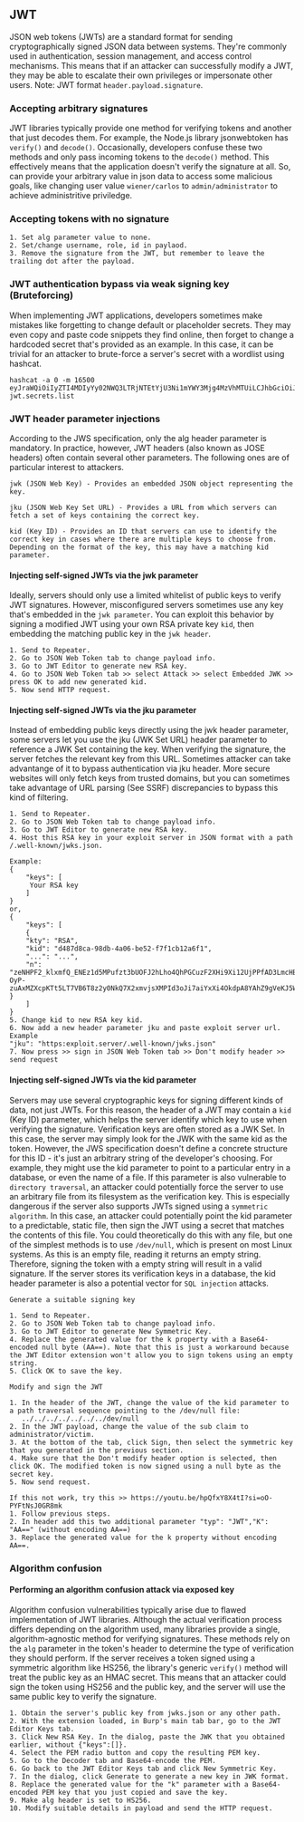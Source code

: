 ## JWT
JSON web tokens (JWTs) are a standard format for sending cryptographically signed JSON data between systems. They're commonly used in authentication, session management, and access control mechanisms. This means that if an attacker can successfully modify a JWT, they may be able to escalate their own privileges or impersonate other users. Note: JWT format ```header.payload.signature```.

### Accepting arbitrary signatures 
JWT libraries typically provide one method for verifying tokens and another that just decodes them. For example, the Node.js library jsonwebtoken has ```verify()``` and ```decode()```. Occasionally, developers confuse these two methods and only pass incoming tokens to the ```decode()``` method. This effectively means that the application doesn't verify the signature at all. So, can provide your arbitrary value in json data to access some malicious goals, like changing user value ```wiener/carlos``` to ```admin/administrator``` to achieve administritive priviledge.

### Accepting tokens with no signature 
```
1. Set alg parameter value to none.
2. Set/change username, role, id in paylaod.
3. Remove the signature from the JWT, but remember to leave the trailing dot after the payload.
```
### JWT authentication bypass via weak signing key (Bruteforcing)
 When implementing JWT applications, developers sometimes make mistakes like forgetting to change default or placeholder secrets. They may even copy and paste code snippets they find online, then forget to change a hardcoded secret that's provided as an example. In this case, it can be trivial for an attacker to brute-force a server's secret with a wordlist using hashcat.
 ```
hashcat -a 0 -m 16500 eyJraWQiOiIyZTI4MDIyYy02NWQ3LTRjNTEtYjU3Ni1mYWY3Mjg4MzVhMTUiLCJhbGciOiJIUzI1NiJ9.eyJpc3MiOiJwb3J0c3dpZ2dlciIsImV4cCI6MTcxMTIyMDc5MSwic3ViIjoiYWRtaW5pc3RyYXRvciJ9.gteqm9hkHA6PdSv0pqbXBeUCON_8kwelR7Be1NI6WMs jwt.secrets.list
```
### JWT header parameter injections
 According to the JWS specification, only the alg header parameter is mandatory. In practice, however, JWT headers (also known as JOSE headers) often contain several other parameters. The following ones are of particular interest to attackers.
```
jwk (JSON Web Key) - Provides an embedded JSON object representing the key.

jku (JSON Web Key Set URL) - Provides a URL from which servers can fetch a set of keys containing the correct key.

kid (Key ID) - Provides an ID that servers can use to identify the correct key in cases where there are multiple keys to choose from. Depending on the format of the key, this may have a matching kid parameter.
```
#### Injecting self-signed JWTs via the jwk parameter
Ideally, servers should only use a limited whitelist of public keys to verify JWT signatures. However, misconfigured servers sometimes use any key that's embedded in the ```jwk parameter```. You can exploit this behavior by signing a modified JWT using your own RSA private key ```kid```, then embedding the matching public key in the ```jwk header```.
```
1. Send to Repeater.
2. Go to JSON Web Token tab to change payload info.
3. Go to JWT Editor to generate new RSA key.
4. Go to JSON Web Token tab >> select Attack >> select Embedded JWK >> press OK to add new generated kid.
5. Now send HTTP request.
```
#### Injecting self-signed JWTs via the jku parameter
Instead of embedding public keys directly using the jwk header parameter, some servers let you use the jku (JWK Set URL) header parameter to reference a JWK Set containing the key. When verifying the signature, the server fetches the relevant key from this URL. Sometimes attacker can take advantange of it to bypass authentication via jku header. More secure websites will only fetch keys from trusted domains, but you can sometimes take advantage of URL parsing (See SSRF) discrepancies to bypass this kind of filtering.
```
1. Send to Repeater.
2. Go to JSON Web Token tab to change payload info.
3. Go to JWT Editor to generate new RSA key.
4. Host this RSA key in your exploit server in JSON format with a path /.well-known/jwks.json.

Example:
{
    "keys": [
     Your RSA key
    ]
}
or,
{
    "keys": [
    {
    "kty": "RSA",
    "kid": "d487d8ca-98db-4a06-be52-f7f1cb12a6f1",
    "...": "...",
    "n": "zeNHPF2_klxmfQ_ENEz1d5MPufzt3bUOFJ2hLho4QhPGCuzF2XHi9Xi12UjPPfAD3LmcHBVOkahBDT8Xi00_ANWBAjSY20Z9-OyP-zuAxMZXcpKTt5LT7VB6T8z2y0NkQ7X2xmvjsXMPId3oJi7aiYxXi4OkdpA8YAhZ9gVeKJ5W3tcNIfRkXVkYm3AkLpR7N0IcXsFalzNDGHCE"
}
    ]
}
5. Change kid to new RSA key kid.
6. Now add a new header parameter jku and paste exploit server url.
Example
"jku": "https:exploit.server/.well-known/jwks.json"
7. Now press >> sign in JSON Web Token tab >> Don't modify header >> send request
```
#### Injecting self-signed JWTs via the kid parameter
Servers may use several cryptographic keys for signing different kinds of data, not just JWTs. For this reason, the header of a JWT may contain a ```kid``` (Key ID) parameter, which helps the server identify which key to use when verifying the signature. Verification keys are often stored as a JWK Set. In this case, the server may simply look for the JWK with the same kid as the token. However, the JWS specification doesn't define a concrete structure for this ID - it's just an arbitrary string of the developer's choosing. For example, they might use the kid parameter to point to a particular entry in a database, or even the name of a file. If this parameter is also vulnerable to ```directory traversal```, an attacker could potentially force the server to use an arbitrary file from its filesystem as the verification key.  This is especially dangerous if the server also supports JWTs signed using a ```symmetric algorithm```. In this case, an attacker could potentially point the kid parameter to a predictable, static file, then sign the JWT using a secret that matches the contents of this file. You could theoretically do this with any file, but one of the simplest methods is to use ```/dev/null```, which is present on most Linux systems. As this is an empty file, reading it returns an empty string. Therefore, signing the token with a empty string will result in a valid signature. If the server stores its verification keys in a database, the kid header parameter is also a potential vector for ```SQL injection``` attacks.
 ```
Generate a suitable signing key

1. Send to Repeater.
2. Go to JSON Web Token tab to change payload info.
3. Go to JWT Editor to generate New Symmetric Key.
4. Replace the generated value for the k property with a Base64-encoded null byte (AA==). Note that this is just a workaround because the JWT Editor extension won't allow you to sign tokens using an empty string.
5. Click OK to save the key.

Modify and sign the JWT

1. In the header of the JWT, change the value of the kid parameter to a path traversal sequence pointing to the /dev/null file:
    ../../../../../../../dev/null
2. In the JWT payload, change the value of the sub claim to administrator/victim.
3. At the bottom of the tab, click Sign, then select the symmetric key that you generated in the previous section.
4. Make sure that the Don't modify header option is selected, then click OK. The modified token is now signed using a null byte as the secret key.
5. Now send request.

If this not work, try this >> https://youtu.be/hpQfxY8X4tI?si=oO-PYFtNsJ0GR8mk
1. Follow previous steps.
2. In header add this two additional parameter "typ": "JWT","K": "AA==" (without encoding AA==)
3. Replace the generated value for the k property without encoding AA==.
```
### Algorithm confusion
#### Performing an algorithm confusion attack via exposed key
Algorithm confusion vulnerabilities typically arise due to flawed implementation of JWT libraries. Although the actual verification process differs depending on the algorithm used, many libraries provide a single, algorithm-agnostic method for verifying signatures. These methods rely on the ```alg``` parameter in the token's header to determine the type of verification they should perform. If the server receives a token signed using a symmetric algorithm like HS256, the library's generic ```verify()``` method will treat the public key as an HMAC secret. This means that an attacker could sign the token using HS256 and the public key, and the server will use the same public key to verify the signature.
```
1. Obtain the server's public key from jwks.json or any other path.
2. With the extension loaded, in Burp's main tab bar, go to the JWT Editor Keys tab.
3. Click New RSA Key. In the dialog, paste the JWK that you obtained earlier, without {"keys":[]}.
4. Select the PEM radio button and copy the resulting PEM key.
5. Go to the Decoder tab and Base64-encode the PEM.
6. Go back to the JWT Editor Keys tab and click New Symmetric Key.
7. In the dialog, click Generate to generate a new key in JWK format.
8. Replace the generated value for the "k" parameter with a Base64-encoded PEM key that you just copied and save the key.
9. Make alg header is set to HS256.
10. Modify suitable details in payload and send the HTTP request.
```

















